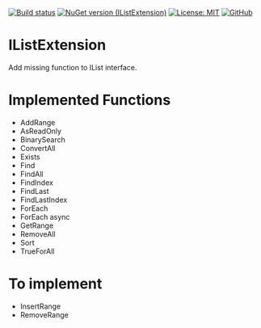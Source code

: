 [![Build status](https://dev.azure.com/zenfamily/IListExtension/_apis/build/status/IListExtension-CI)](https://dev.azure.com/zenfamily/IListExtension/_build/latest?definitionId=6)
[![NuGet version (IListExtension)](https://img.shields.io/badge/nuget-IListExtension-blue.svg)](https://www.nuget.org/packages/IListExtension/)
[![License: MIT](https://img.shields.io/badge/License-MIT-yellow.svg)](https://opensource.org/licenses/MIT)
[![GitHub](https://img.shields.io/badge/source-GitHub-lightgrey.svg)](https://github.com/Emilien-M/IListExtension)

# IListExtension
Add missing function to IList interface.

# Implemented Functions

- AddRange
- AsReadOnly
- BinarySearch
- ConvertAll
- Exists
- Find
- FindAll
- FindIndex
- FindLast
- FindLastIndex
- ForEach
- ForEach async
- GetRange
- RemoveAll
- Sort
- TrueForAll

# To implement

- InsertRange
- RemoveRange